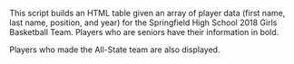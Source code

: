 This script builds an HTML table given an array of player data (first name, last name, position, and year) for the Springfield High School 2018 Girls Basketball Team. Players who are seniors have their information in bold.

Players who made the All-State team are also displayed.

